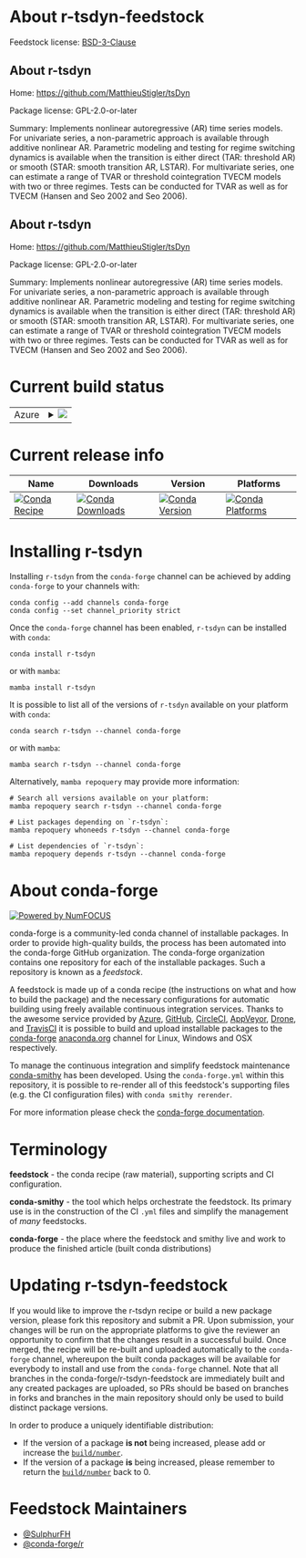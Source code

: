 About r-tsdyn-feedstock
=======================

Feedstock license: [BSD-3-Clause](https://github.com/conda-forge/r-tsdyn-feedstock/blob/main/LICENSE.txt)


About r-tsdyn
-------------

Home: https://github.com/MatthieuStigler/tsDyn

Package license: GPL-2.0-or-later

Summary: Implements nonlinear autoregressive (AR) time series models. For univariate series, a non-parametric approach is available through additive nonlinear AR. Parametric modeling and testing for regime switching dynamics is available when the transition is either direct (TAR: threshold AR) or smooth (STAR: smooth transition AR, LSTAR). For multivariate series, one can estimate a range of TVAR or threshold cointegration TVECM models with two or three regimes. Tests can be conducted for TVAR as well as for TVECM (Hansen and Seo 2002 and Seo 2006).

About r-tsdyn
-------------

Home: https://github.com/MatthieuStigler/tsDyn

Package license: GPL-2.0-or-later

Summary: Implements nonlinear autoregressive (AR) time series models. For univariate series, a non-parametric approach is available through additive nonlinear AR. Parametric modeling and testing for regime switching dynamics is available when the transition is either direct (TAR: threshold AR) or smooth (STAR: smooth transition AR, LSTAR). For multivariate series, one can estimate a range of TVAR or threshold cointegration TVECM models with two or three regimes. Tests can be conducted for TVAR as well as for TVECM (Hansen and Seo 2002 and Seo 2006).

Current build status
====================


<table>
    
  <tr>
    <td>Azure</td>
    <td>
      <details>
        <summary>
          <a href="https://dev.azure.com/conda-forge/feedstock-builds/_build/latest?definitionId=21071&branchName=main">
            <img src="https://dev.azure.com/conda-forge/feedstock-builds/_apis/build/status/r-tsdyn-feedstock?branchName=main">
          </a>
        </summary>
        <table>
          <thead><tr><th>Variant</th><th>Status</th></tr></thead>
          <tbody><tr>
              <td>linux_64_r_base4.3</td>
              <td>
                <a href="https://dev.azure.com/conda-forge/feedstock-builds/_build/latest?definitionId=21071&branchName=main">
                  <img src="https://dev.azure.com/conda-forge/feedstock-builds/_apis/build/status/r-tsdyn-feedstock?branchName=main&jobName=linux&configuration=linux%20linux_64_r_base4.3" alt="variant">
                </a>
              </td>
            </tr><tr>
              <td>linux_64_r_base4.4</td>
              <td>
                <a href="https://dev.azure.com/conda-forge/feedstock-builds/_build/latest?definitionId=21071&branchName=main">
                  <img src="https://dev.azure.com/conda-forge/feedstock-builds/_apis/build/status/r-tsdyn-feedstock?branchName=main&jobName=linux&configuration=linux%20linux_64_r_base4.4" alt="variant">
                </a>
              </td>
            </tr><tr>
              <td>osx_64_r_base4.3</td>
              <td>
                <a href="https://dev.azure.com/conda-forge/feedstock-builds/_build/latest?definitionId=21071&branchName=main">
                  <img src="https://dev.azure.com/conda-forge/feedstock-builds/_apis/build/status/r-tsdyn-feedstock?branchName=main&jobName=osx&configuration=osx%20osx_64_r_base4.3" alt="variant">
                </a>
              </td>
            </tr><tr>
              <td>osx_64_r_base4.4</td>
              <td>
                <a href="https://dev.azure.com/conda-forge/feedstock-builds/_build/latest?definitionId=21071&branchName=main">
                  <img src="https://dev.azure.com/conda-forge/feedstock-builds/_apis/build/status/r-tsdyn-feedstock?branchName=main&jobName=osx&configuration=osx%20osx_64_r_base4.4" alt="variant">
                </a>
              </td>
            </tr><tr>
              <td>win_64_r_base4.3</td>
              <td>
                <a href="https://dev.azure.com/conda-forge/feedstock-builds/_build/latest?definitionId=21071&branchName=main">
                  <img src="https://dev.azure.com/conda-forge/feedstock-builds/_apis/build/status/r-tsdyn-feedstock?branchName=main&jobName=win&configuration=win%20win_64_r_base4.3" alt="variant">
                </a>
              </td>
            </tr><tr>
              <td>win_64_r_base4.4</td>
              <td>
                <a href="https://dev.azure.com/conda-forge/feedstock-builds/_build/latest?definitionId=21071&branchName=main">
                  <img src="https://dev.azure.com/conda-forge/feedstock-builds/_apis/build/status/r-tsdyn-feedstock?branchName=main&jobName=win&configuration=win%20win_64_r_base4.4" alt="variant">
                </a>
              </td>
            </tr>
          </tbody>
        </table>
      </details>
    </td>
  </tr>
</table>

Current release info
====================

| Name | Downloads | Version | Platforms |
| --- | --- | --- | --- |
| [![Conda Recipe](https://img.shields.io/badge/recipe-r--tsdyn-green.svg)](https://anaconda.org/conda-forge/r-tsdyn) | [![Conda Downloads](https://img.shields.io/conda/dn/conda-forge/r-tsdyn.svg)](https://anaconda.org/conda-forge/r-tsdyn) | [![Conda Version](https://img.shields.io/conda/vn/conda-forge/r-tsdyn.svg)](https://anaconda.org/conda-forge/r-tsdyn) | [![Conda Platforms](https://img.shields.io/conda/pn/conda-forge/r-tsdyn.svg)](https://anaconda.org/conda-forge/r-tsdyn) |

Installing r-tsdyn
==================

Installing `r-tsdyn` from the `conda-forge` channel can be achieved by adding `conda-forge` to your channels with:

```
conda config --add channels conda-forge
conda config --set channel_priority strict
```

Once the `conda-forge` channel has been enabled, `r-tsdyn` can be installed with `conda`:

```
conda install r-tsdyn
```

or with `mamba`:

```
mamba install r-tsdyn
```

It is possible to list all of the versions of `r-tsdyn` available on your platform with `conda`:

```
conda search r-tsdyn --channel conda-forge
```

or with `mamba`:

```
mamba search r-tsdyn --channel conda-forge
```

Alternatively, `mamba repoquery` may provide more information:

```
# Search all versions available on your platform:
mamba repoquery search r-tsdyn --channel conda-forge

# List packages depending on `r-tsdyn`:
mamba repoquery whoneeds r-tsdyn --channel conda-forge

# List dependencies of `r-tsdyn`:
mamba repoquery depends r-tsdyn --channel conda-forge
```


About conda-forge
=================

[![Powered by
NumFOCUS](https://img.shields.io/badge/powered%20by-NumFOCUS-orange.svg?style=flat&colorA=E1523D&colorB=007D8A)](https://numfocus.org)

conda-forge is a community-led conda channel of installable packages.
In order to provide high-quality builds, the process has been automated into the
conda-forge GitHub organization. The conda-forge organization contains one repository
for each of the installable packages. Such a repository is known as a *feedstock*.

A feedstock is made up of a conda recipe (the instructions on what and how to build
the package) and the necessary configurations for automatic building using freely
available continuous integration services. Thanks to the awesome service provided by
[Azure](https://azure.microsoft.com/en-us/services/devops/), [GitHub](https://github.com/),
[CircleCI](https://circleci.com/), [AppVeyor](https://www.appveyor.com/),
[Drone](https://cloud.drone.io/welcome), and [TravisCI](https://travis-ci.com/)
it is possible to build and upload installable packages to the
[conda-forge](https://anaconda.org/conda-forge) [anaconda.org](https://anaconda.org/)
channel for Linux, Windows and OSX respectively.

To manage the continuous integration and simplify feedstock maintenance
[conda-smithy](https://github.com/conda-forge/conda-smithy) has been developed.
Using the ``conda-forge.yml`` within this repository, it is possible to re-render all of
this feedstock's supporting files (e.g. the CI configuration files) with ``conda smithy rerender``.

For more information please check the [conda-forge documentation](https://conda-forge.org/docs/).

Terminology
===========

**feedstock** - the conda recipe (raw material), supporting scripts and CI configuration.

**conda-smithy** - the tool which helps orchestrate the feedstock.
                   Its primary use is in the construction of the CI ``.yml`` files
                   and simplify the management of *many* feedstocks.

**conda-forge** - the place where the feedstock and smithy live and work to
                  produce the finished article (built conda distributions)


Updating r-tsdyn-feedstock
==========================

If you would like to improve the r-tsdyn recipe or build a new
package version, please fork this repository and submit a PR. Upon submission,
your changes will be run on the appropriate platforms to give the reviewer an
opportunity to confirm that the changes result in a successful build. Once
merged, the recipe will be re-built and uploaded automatically to the
`conda-forge` channel, whereupon the built conda packages will be available for
everybody to install and use from the `conda-forge` channel.
Note that all branches in the conda-forge/r-tsdyn-feedstock are
immediately built and any created packages are uploaded, so PRs should be based
on branches in forks and branches in the main repository should only be used to
build distinct package versions.

In order to produce a uniquely identifiable distribution:
 * If the version of a package **is not** being increased, please add or increase
   the [``build/number``](https://docs.conda.io/projects/conda-build/en/latest/resources/define-metadata.html#build-number-and-string).
 * If the version of a package **is** being increased, please remember to return
   the [``build/number``](https://docs.conda.io/projects/conda-build/en/latest/resources/define-metadata.html#build-number-and-string)
   back to 0.

Feedstock Maintainers
=====================

* [@SulphurFH](https://github.com/SulphurFH/)
* [@conda-forge/r](https://github.com/orgs/conda-forge/teams/r/)

